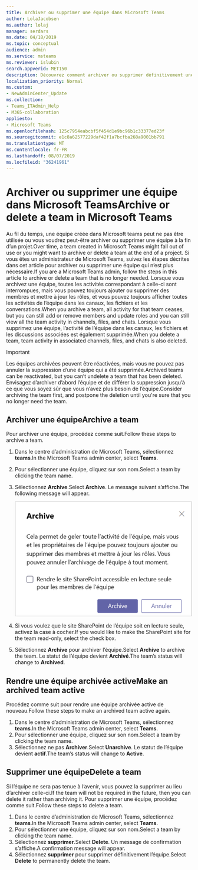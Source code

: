 ```yaml
---
title: Archiver ou supprimer une équipe dans Microsoft Teams
author: LolaJacobsen
ms.author: lolaj
manager: serdars
ms.date: 04/18/2019
ms.topic: conceptual
audience: admin
ms.service: msteams
ms.reviewer: islubin
search.appverid: MET150
description: Découvrez comment archiver ou supprimer définitivement une équipe.
localization_priority: Normal
ms.custom:
- NewAdminCenter_Update
ms.collection:
- Teams_ITAdmin_Help
- M365-collaboration
appliesto:
- Microsoft Teams
ms.openlocfilehash: 125c7954eabcbf5f454d1e9bc96b1c33377ed23f
ms.sourcegitcommit: e1c8a62577229daf42f1a7bcfba268a9001bb791
ms.translationtype: MT
ms.contentlocale: fr-FR
ms.lasthandoff: 08/07/2019
ms.locfileid: "36241961"
---
```

<a name="archive-or-delete-a-team-in-microsoft-teams"></a><span data-ttu-id="e1b8c-103">Archiver ou supprimer une équipe dans Microsoft Teams</span><span class="sxs-lookup"><span data-stu-id="e1b8c-103">Archive or delete a team in Microsoft Teams</span></span>
===========================================

<span data-ttu-id="e1b8c-104">Au fil du temps, une équipe créée dans Microsoft teams peut ne pas être utilisée ou vous voudrez peut-être archiver ou supprimer une équipe à la fin d’un projet.</span><span class="sxs-lookup"><span data-stu-id="e1b8c-104">Over time, a team created in Microsoft Teams might fall out of use or you might want to archive or delete a team at the end of a project.</span></span> <span data-ttu-id="e1b8c-105">Si vous êtes un administrateur de Microsoft Teams, suivez les étapes décrites dans cet article pour archiver ou supprimer une équipe qui n’est plus nécessaire.</span><span class="sxs-lookup"><span data-stu-id="e1b8c-105">If you are a Microsoft Teams admin, follow the steps in this article to archive or delete a team that is no longer needed.</span></span> <span data-ttu-id="e1b8c-106">Lorsque vous archivez une équipe, toutes les activités correspondant à celle-ci sont interrompues, mais vous pouvez toujours ajouter ou supprimer des membres et mettre à jour les rôles, et vous pouvez toujours afficher toutes les activités de l’équipe dans les canaux, les fichiers et les conversations.</span><span class="sxs-lookup"><span data-stu-id="e1b8c-106">When you archive a team, all activity for that team ceases, but you can still add or remove members and update roles and you can still view all the team activity in channels, files, and chats.</span></span> <span data-ttu-id="e1b8c-107">Lorsque vous supprimez une équipe, l’activité de l’équipe dans les canaux, les fichiers et les discussions associées est également supprimée.</span><span class="sxs-lookup"><span data-stu-id="e1b8c-107">When you delete a team, team activity in associated channels, files, and chats is also deleted.</span></span> 

> [!IMPORTANT]
> <span data-ttu-id="e1b8c-108">Les équipes archivées peuvent être réactivées, mais vous ne pouvez pas annuler la suppression d’une équipe qui a été supprimée.</span><span class="sxs-lookup"><span data-stu-id="e1b8c-108">Archived teams can be reactivated, but you can’t undelete a team that has been deleted.</span></span> <span data-ttu-id="e1b8c-109">Envisagez d’archiver d’abord l’équipe et de différer la suppression jusqu’à ce que vous soyez sûr que vous n’avez plus besoin de l’équipe.</span><span class="sxs-lookup"><span data-stu-id="e1b8c-109">Consider archiving the team first, and postpone the deletion until you're sure that you no longer need the team.</span></span>

## <a name="archive-a-team"></a><span data-ttu-id="e1b8c-110">Archiver une équipe</span><span class="sxs-lookup"><span data-stu-id="e1b8c-110">Archive a team</span></span>

<span data-ttu-id="e1b8c-111">Pour archiver une équipe, procédez comme suit.</span><span class="sxs-lookup"><span data-stu-id="e1b8c-111">Follow these steps to archive a team.</span></span>

1. <span data-ttu-id="e1b8c-112">Dans le centre d’administration de Microsoft Teams, sélectionnez **teams**.</span><span class="sxs-lookup"><span data-stu-id="e1b8c-112">In the Microsoft Teams admin center, select **Teams**.</span></span>
2. <span data-ttu-id="e1b8c-113">Pour sélectionner une équipe, cliquez sur son nom.</span><span class="sxs-lookup"><span data-stu-id="e1b8c-113">Select a team by clicking the team name.</span></span>
3. <span data-ttu-id="e1b8c-114">Sélectionnez **Archive**.</span><span class="sxs-lookup"><span data-stu-id="e1b8c-114">Select **Archive**.</span></span> <span data-ttu-id="e1b8c-115">Le message suivant s’affiche.</span><span class="sxs-lookup"><span data-stu-id="e1b8c-115">The following message will appear.</span></span>

    ![Capture d’écran du message Archive teams](media/teams-archive-message.png)

4. <span data-ttu-id="e1b8c-117">Si vous voulez que le site SharePoint de l’équipe soit en lecture seule, activez la case à cocher.</span><span class="sxs-lookup"><span data-stu-id="e1b8c-117">If you would like to make the SharePoint site for the team read-only, select the check box.</span></span>
5. <span data-ttu-id="e1b8c-118">Sélectionnez **Archive** pour archiver l’équipe.</span><span class="sxs-lookup"><span data-stu-id="e1b8c-118">Select **Archive** to archive the team.</span></span> <span data-ttu-id="e1b8c-119">Le statut de l’équipe devient **Archivé**.</span><span class="sxs-lookup"><span data-stu-id="e1b8c-119">The team’s status will change to **Archived**.</span></span>

## <a name="make-an-archived-team-active"></a><span data-ttu-id="e1b8c-120">Rendre une équipe archivée active</span><span class="sxs-lookup"><span data-stu-id="e1b8c-120">Make an archived team active</span></span>

<span data-ttu-id="e1b8c-121">Procédez comme suit pour rendre une équipe archivée active de nouveau.</span><span class="sxs-lookup"><span data-stu-id="e1b8c-121">Follow these steps to make an archived team active again.</span></span>

1. <span data-ttu-id="e1b8c-122">Dans le centre d’administration de Microsoft Teams, sélectionnez **teams**.</span><span class="sxs-lookup"><span data-stu-id="e1b8c-122">In the Microsoft Teams admin center, select **Teams**.</span></span>
2. <span data-ttu-id="e1b8c-123">Pour sélectionner une équipe, cliquez sur son nom.</span><span class="sxs-lookup"><span data-stu-id="e1b8c-123">Select a team by clicking the team name.</span></span>
3. <span data-ttu-id="e1b8c-124">Sélectionnez ne pas **Archiver**.</span><span class="sxs-lookup"><span data-stu-id="e1b8c-124">Select **Unarchive**.</span></span> <span data-ttu-id="e1b8c-125">Le statut de l’équipe devient **actif**.</span><span class="sxs-lookup"><span data-stu-id="e1b8c-125">The team’s status will change to **Active**.</span></span>

## <a name="delete-a-team"></a><span data-ttu-id="e1b8c-126">Supprimer une équipe</span><span class="sxs-lookup"><span data-stu-id="e1b8c-126">Delete a team</span></span>

<span data-ttu-id="e1b8c-127">Si l’équipe ne sera pas tenue à l’avenir, vous pouvez la supprimer au lieu d’archiver celle-ci.</span><span class="sxs-lookup"><span data-stu-id="e1b8c-127">If the team will not be required in the future, then you can delete it rather than archiving it.</span></span> <span data-ttu-id="e1b8c-128">Pour supprimer une équipe, procédez comme suit.</span><span class="sxs-lookup"><span data-stu-id="e1b8c-128">Follow these steps to delete a team.</span></span>

1.  <span data-ttu-id="e1b8c-129">Dans le centre d’administration de Microsoft Teams, sélectionnez **teams**.</span><span class="sxs-lookup"><span data-stu-id="e1b8c-129">In the Microsoft Teams admin center, select **Teams**.</span></span>
2.  <span data-ttu-id="e1b8c-130">Pour sélectionner une équipe, cliquez sur son nom.</span><span class="sxs-lookup"><span data-stu-id="e1b8c-130">Select a team by clicking the team name.</span></span>
3.  <span data-ttu-id="e1b8c-131">Sélectionnez **supprimer**.</span><span class="sxs-lookup"><span data-stu-id="e1b8c-131">Select **Delete**.</span></span> <span data-ttu-id="e1b8c-132">Un message de confirmation s’affiche.</span><span class="sxs-lookup"><span data-stu-id="e1b8c-132">A confirmation message will appear.</span></span>
4.  <span data-ttu-id="e1b8c-133">Sélectionnez **supprimer** pour supprimer définitivement l’équipe.</span><span class="sxs-lookup"><span data-stu-id="e1b8c-133">Select **Delete** to permanently delete the team.</span></span>



